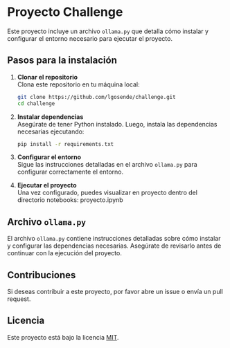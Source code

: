 # Proyecto Challenge

Este proyecto incluye un archivo `ollama.py` que detalla cómo instalar y configurar el entorno necesario para ejecutar el proyecto.

## Pasos para la instalación

1. **Clonar el repositorio**  
   Clona este repositorio en tu máquina local:
   ```bash
   git clone https://github.com/lgosende/challenge.git
   cd challenge
   ```

2. **Instalar dependencias**  
   Asegúrate de tener Python instalado. Luego, instala las dependencias necesarias ejecutando:
   ```bash
   pip install -r requirements.txt
   ```

3. **Configurar el entorno**  
   Sigue las instrucciones detalladas en el archivo `ollama.py` para configurar correctamente el entorno.

4. **Ejecutar el proyecto**  
   Una vez configurado, puedes visualizar en proyecto dentro del directorio notebooks: proyecto.ipynb

## Archivo `ollama.py`

El archivo `ollama.py` contiene instrucciones detalladas sobre cómo instalar y configurar las dependencias necesarias. Asegúrate de revisarlo antes de continuar con la ejecución del proyecto.

## Contribuciones

Si deseas contribuir a este proyecto, por favor abre un issue o envía un pull request.

## Licencia

Este proyecto está bajo la licencia [MIT](LICENSE).